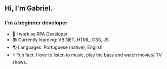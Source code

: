 ## Hi, I'm Gabriel.

### I'm a beginner developer
- 🤖 I work as RPA Developer
- 📚 Currently learning: VB.NET, HTML, CSS, JS
- 🌎 Languages: Portuguese (native), English
- ⚡ Fun fact: I love to listen to music, play the bass and watch movies/ TV shows.
